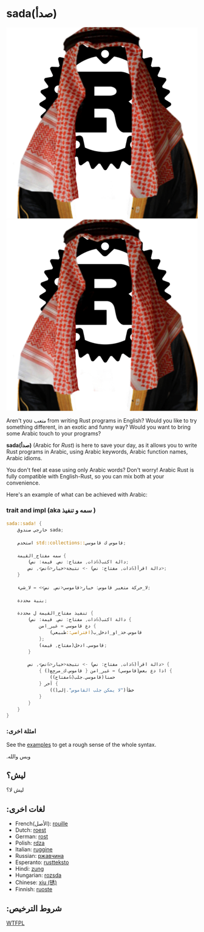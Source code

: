 # sada(صدأ)

![](logo-transparent.jpg)
![](logo.jpg)

Aren't you _متعب_ from writing Rust programs in English? Would you like to try something different, in an exotic and funny way? Would you want to bring some Arabic
touch to your programs?

**sada(صدأ)** (Arabic for _Rust_) is here to save your day, as it allows you to
write Rust programs in Arabic, using Arabic keywords, Arabic function names, Arabic idioms.

You don't feel at ease using only Arabic words? Don't worry! Arabic Rust is fully compatible with English-Rust, so you can mix both at your convenience.

Here's an example of what can be achieved with Arabic:

### trait and impl (aka سمه و تنفيذ )

```rust
sada::sada! {
    خارِجي صندوق sada;

    استخدم std::collections::قاموس ك قاموسي;

    سمه مفتاح_القيمة {
        دالة اكتب(&ذات, مفتاح: نص, قيمة: نص);
        دالة اقرأ(&ذات, مفتاح: نص) -> نتيجة<خيار<&نص>, نص>;
    }

    لا_حركة متغير قاموس: خيار<قاموسي<نص, نص>> = لا_شيء;

    بنية محددة;

    تنفيذ مفتاح_القيمة ل محددة {
        دالة اكتب(&ذات, مفتاح: نص, قيمة: نص) {
            دع قاموسي = غير_امن {
                قاموس.خذ_او_ادخل_ب(افتراضي::طبيعي)
            };
            قاموسي.ادخل(مفتاح, قيمة);
        }

        دالة اقرأ(&ذات, مفتاح: نص) -> نتيجة<خيار<&نص>, نص> {
            اذا دع بعض(قاموسي) = غير_امن { قاموس.ك_مرجِع() } {
                حسنا(قاموسي.جلب(&مفتاح))
            } آخر {
                خطأ("لا يمكن جلب القاموس".إلى())
            }
        }
    }
}
```


### :امثلة اخرى

See the [examples](./examples/src/main.rs) to get a rough sense of the whole
syntax.

.وبس والله


## ليش؟

ليش لا؟

## :لغات اخرى

- French(الأصل): [rouille](https://github.com/bnjbvr/rouille)
- Dutch: [roest](https://github.com/jeroenhd/roest)
- German: [rost](https://github.com/michidk/rost)
- Polish: [rdza](https://github.com/phaux/rdza)
- Italian: [ruggine](https://github.com/DamianX/ruggine)
- Russian: [ржавчина](https://github.com/FluxIndustries/rzhavchina)
- Esperanto: [rustteksto](https://github.com/dscottboggs/rustteksto)
- Hindi: [zung](https://github.com/rishit-khandelwal/zung)
- Hungarian: [rozsda](https://github.com/jozsefsallai/rozsda)
- Chinese: [xiu (锈)](https://github.com/lucifer1004/xiu)
- Finnish: [ruoste](https://github.com/vkoskiv/ruoste)

## :شروط الترخيص

[WTFPL](http://www.wtfpl.net/)

